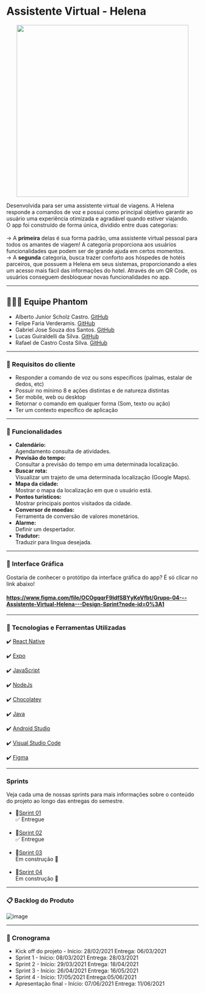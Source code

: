 # Assistente Virtual - Helena 
<p align="center">
<img src="https://i.imgur.com/iIjaJXx.png" width="450px" >
</p>

Desenvolvida para ser uma assistente virtual de viagens. A Helena responde a comandos de voz e possui como principal objetivo garantir ao usuário uma experiência otimizada e agradável quando estiver viajando. <br>
O app foi construído de forma única, dividido entre duas categorias: <br> <br>
  → A <b>primeira</b> delas é sua forma padrão, uma assistente virtual pessoal para todos os amantes de viagem!
 A categoria proporciona aos usuários funcionalidades que podem ser de grande ajuda em certos momentos. <br>
  → A <b>segunda</b> categoria, busca trazer conforto aos hóspedes de hotéis parceiros, que possuem a Helena em seus sistemas, proporcionando a eles um acesso mais fácil das informações do hotel. Através de um QR Code, os usuários conseguem desbloquear novas funcionalidades no app.

---

 ## 👨🏽‍🎓 Equipe Phantom
* Alberto Junior Scholz Castro. [GitHub](https://github.com/AlbertoScholz)
* Felipe Faria Verderamis. [GitHub](https://github.com/FelipeFariaVerde)
* Gabriel Jose Souza dos Santos. [GitHub](https://github.com/FelipeFariaVerde)
* Lucas Guiraldelli da Silva. [GitHub](https://github.com/LucasGuiraldelli)
* Rafael de Castro Costa Silva. [GitHub](https://github.com/gabrieljssantos)


---
### 🔔  Requisitos do cliente
 * Responder a comando de voz ou sons específicos (palmas, estalar de dedos, etc)
 * Possuir no mínimo 8 e ações distintas e de natureza distintas
 * Ser mobile, web ou desktop
 * Retornar o comando em qualquer forma (Som, texto ou ação)
 * Ter um contexto específico de aplicação

---

### 📱 Funcionalidades
- **Calendário:** <br>
Agendamento consulta de atividades. <br>
- **Previsão do tempo:** <br>
Consultar a previsão do tempo em uma determinada localização. <br>
- **Buscar rota:** <br>
Visualizar um trajeto de uma determinada localização (Google Maps). <br>
- **Mapa da cidade:** <br>
Mostrar o mapa da localização em que o usuário está. <br>
- **Pontos turísticos:** <br>
Mostrar principais pontos visitados da cidade. <br>
- **Conversor de moedas:** <br>
Ferramenta de conversão de valores monetários. <br>
- **Alarme:** <br>
Definir um despertador. <br>
- **Tradutor:** <br>
Traduzir para língua desejada. <br>

---

###  🎨  Interface Gráfica
Gostaria de conhecer o protótipo da interface gráfica do app? É só clicar no link abaixo! <br>
#### https://www.figma.com/file/OCOgqqrF9ldfSBYyKeVfbt/Grupo-04---Assistente-Virtual-Helena---Design-Sprint?node-id=0%3A1

---

### 🚀 Tecnologias e Ferramentas Utilizadas

✔️ [React Native](https://reactnative.dev/)

✔️ [Expo](https://expo.io/)

✔️ [JavaScript](https://www.javascript.com/)
  
✔️ [NodeJs](https://nodejs.org/en/)

✔️ [Chocolatey](https://chocolatey.org/)

✔️ [Java](https://www.oracle.com/br/java/technologies/javase/javase-jdk8-downloads.html)

✔️ [Android Studio](https://developer.android.com/studio)

✔️ [Visual Studio Code](https://code.visualstudio.com/)

✔️ [Figma](https://figma.com)

---

### Sprints
Veja cada uma de nossas sprints para mais informações sobre o conteúdo do projeto ao longo das entregas do semestre.

* 🧩[Sprint 01](https://github.com/PhatomFatec/Helena/tree/main/Sprint%2001) <br>
✅ Entregue <br><br>
* 🧩[Sprint 02](https://github.com/PhatomFatec/Helena/tree/main/Sprint%2002) <br>
✅ Entregue <br><br>
* 🧩[Sprint 03](https://github.com/PhatomFatec/Helena/tree/main/Sprint%2003) <br>
Em construção 🚧 <br><br>
* 🧩[Sprint 04](https://github.com/PhatomFatec/Helena/tree/main/Sprint%2004) <br>
Em construção 🚧

---

 ### 📋 Backlog do Produto

![image](https://user-images.githubusercontent.com/48994698/112762867-6a0ee100-8fd8-11eb-91c7-018219bb14e1.png) <br>

---

### 📅 Cronograma
- Kick off do projeto -  Início: 28/02/2021 Entrega: 06/03/2021
- Sprint 1 - Início: 08/03/2021 Entrega: 28/03/2021
- Sprint 2 - Início: 29/03/2021 Entrega: 18/04/2021
- Sprint 3 - Início: 26/04/2021 Entrega: 16/05/2021
- Sprint 4 - Início: 17/05/2021 Entrega:05/06/2021  
- Apresentação final - Início: 07/06/2021 Entrega: 11/06/2021
